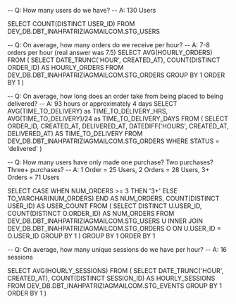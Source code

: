 -- Q: How many users do we have?
-- A: 130 Users

SELECT COUNT(DISTINCT USER_ID)
FROM DEV_DB.DBT_INAHPATRIZIAGMAILCOM.STG_USERS


-- Q: On average, how many orders do we receive per hour?
-- A: 7-8 orders per hour (real answer was 7.5)
SELECT AVG(HOURLY_ORDERS)
FROM (
    SELECT DATE_TRUNC('HOUR', CREATED_AT), COUNT(DISTINCT ORDER_ID) AS HOURLY_ORDERS
    FROM DEV_DB.DBT_INAHPATRIZIAGMAILCOM.STG_ORDERS
    GROUP BY 1
    ORDER BY 1
    )

-- Q: On average, how long does an order take from being placed to being delivered?
-- A: 93 hours or approximately 4 days
SELECT AVG(TIME_TO_DELIVERY) as TIME_TO_DELIVERY_HRS, AVG(TIME_TO_DELIVERY)/24 as TIME_TO_DELIVERY_DAYS
FROM (
        SELECT ORDER_ID, CREATED_AT, DELIVERED_AT, DATEDIFF('HOURS', CREATED_AT, DELIVERED_AT) AS TIME_TO_DELIVERY
        FROM DEV_DB.DBT_INAHPATRIZIAGMAILCOM.STG_ORDERS
        WHERE STATUS = 'delivered'
     )

-- Q: How many users have only made one purchase? Two purchases? Three+ purchases?
-- A: 1 Order = 25 Users, 2 Orders = 28 Users, 3+ Orders = 71 Users

SELECT  CASE    WHEN NUM_ORDERS >= 3 THEN '3+'
                ELSE TO_VARCHAR(NUM_ORDERS) END AS NUM_ORDERS, 
        COUNT(DISTINCT USER_ID) AS USER_COUNT
FROM (
        SELECT  DISTINCT U.USER_ID,
                COUNT(DISTINCT O.ORDER_ID) AS NUM_ORDERS
        FROM DEV_DB.DBT_INAHPATRIZIAGMAILCOM.STG_USERS U
        INNER JOIN DEV_DB.DBT_INAHPATRIZIAGMAILCOM.STG_ORDERS O ON U.USER_ID = O.USER_ID
        GROUP BY 1
    ) 
GROUP BY 1
ORDER BY 1


-- Q: On average, how many unique sessions do we have per hour?
-- A: 16 sessions

SELECT AVG(HOURLY_SESSIONS)
FROM (
    SELECT DATE_TRUNC('HOUR', CREATED_AT), COUNT(DISTINCT SESSION_ID) AS HOURLY_SESSIONS
    FROM DEV_DB.DBT_INAHPATRIZIAGMAILCOM.STG_EVENTS
    GROUP BY 1
    ORDER BY 1
    )

